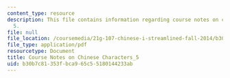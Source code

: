 ```yaml
---
content_type: resource
description: This file contains information regarding course notes on chines characters
  5.
file: null
file_location: /coursemedia/21g-107-chinese-i-streamlined-fall-2014/b30b7c81353fbca965c55180144233ab_MIT21G_107F14_CourseNote_5.pdf
file_type: application/pdf
resourcetype: Document
title: Course Notes on Chinese Characters_5
uid: b30b7c81-353f-bca9-65c5-5180144233ab
---
```

